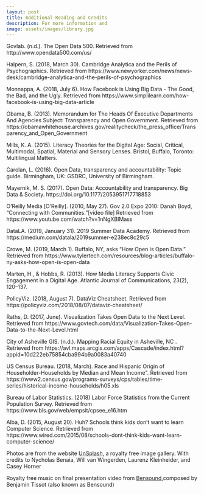 ```yaml
---
layout: post
title: Additional Reading and Credits
description: For more information and 
image: assets/images/library.jpg
---
```

<p>
Govlab. (n.d.). The Open Data 500. Retrieved from http://www.opendata500.com/us/
</p>
<p>
Halpern, S. (2018, March 30). Cambridge Analytica and the Perils of Psychographics. Retrieved from https://www.newyorker.com/news/news-desk/cambridge-analytica-and-the-perils-of-psychographics
</p>
<p>
Monnappa, A. (2018, July 6). How Facebook is Using Big Data - The Good, the Bad, and the Ugly. Retrieved from https://www.simplilearn.com/how-facebook-is-using-big-data-article
</p>
<p>
Obama, B. (2013). Memorandum for The Heads Of Executive Departments And Agencies Subject:  Transparency and Open Government. Retrieved from https://obamawhitehouse.archives.gov/realitycheck/the_press_office/Transparency_and_Open_Government
</p>
<p>
Mills, K. A. (2015). Literacy Theories for the Digital Age:  Social, Critical, Multimodal, Spatial, Material and Sensory Lenses. Bristol, Buffalo, Toronto: Multilingual Matters.
</p>
<p>
Carolan, L. (2016). Open Data, transparency and accountability: Topic guide. Birmingham, UK: GSDRC, University of Birmingham.
</p>
<p>
Mayernik, M. S. (2017). Open Data: Accountability and transparency. Big Data & Society. https://doi.org/10.1177/2053951717718853
</P>
<p>
O’Reilly Media [O’Reilly]. (2010, May 27). Gov 2.0 Expo 2010: Danah Boyd, “Connecting with Communities.”[video file] Retrieved from https://www.youtube.com/watch?v=1nNgXBIMass
</p>
<p>
DataLA. (2019, January 31). 2019 Summer Data Academy. Retrieved from https://medium.com/datala/2019summer-e238ec8c29c5
</p>
<p>
Crowe, M. (2019, March 1). Buffalo, NY, asks “How Open is Open Data.” Retrieved from https://www.tylertech.com/resources/blog-articles/buffalo-ny-asks-how-open-is-open-data
</p>
<p>
Marten, H., & Hobbs, R. (2013). How Media Literacy Supports Civic Engagement in a Digital Age. Atlantic Journal of Communications, 23(2), 120–137.
</p>
<p>
PolicyViz. (2018, August 7). DataViz Cheatsheet. Retrieved from https://policyviz.com/2018/08/07/dataviz-cheatsheet/
</p>
<p>
Raths, D. (2017, June). Visualization Takes Open Data to the Next Level. Retrieved from https://www.govtech.com/data/Visualization-Takes-Open-Data-to-the-Next-Level.html
</p>
<p>
City of Asheville GIS. (n.d.). Mapping Racial Equity in Asheville, NC . Retrieved from https://avl.maps.arcgis.com/apps/Cascade/index.html?appid=10d222eb75854cba994b9a0083a40740
</p>
<p>
US Census Bureau. (2018, March). Race and Hispanic Origin of Householder-Households by Median and Mean Income". Retrieved from https://www2.census.gov/programs-surveys/cps/tables/time-series/historical-income-households/h05.xls
</p>
<p>
Bureau of Labor Statistics. (2018) Labor Force Statistics from the Current Population Survey. Retrieved from https://www.bls.gov/web/empsit/cpsee_e16.htm
</p>

<p>
Alba, D. (2015, August 20). Huh? Schools think kids don’t want to learn Computer Science. Retrieved from https://www.wired.com/2015/08/schools-dont-think-kids-want-learn-computer-science/
</p>



<p>Photos are from the website <a href="https://unspash.com">UnSplash</a>, a royalty free image gallery. With credits to Nycholas Benaia, Will van Wingerden, Laurenz Kleinheider, and Casey Horner</p>

<p>Royalty free music on final presentation video from <a href="https://www.bensound.com/">Bensound</a>,composed by Benjamin Tissot (also known as Bensound)</p>



